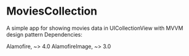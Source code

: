 # MoviesCollection
A simple app for showing movies data in UICollectionView with MVVM design pattern
Dependencies:

Alamofire, ~> 4.0
AlamofireImage, ~> 3.0
